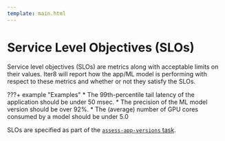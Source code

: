 ```yaml
---
template: main.html
---
```


# Service Level Objectives (SLOs)

Service level objectives (SLOs) are metrics along with acceptable limits on their values. Iter8 will report how the app/ML model is performing with respect to these metrics and whether or not they satisfy the SLOs.

???+ example "Examples"
    * The 99th-percentile tail latency of the application should be under 50 msec.
    * The precision of the ML model version should be over 92%.
    * The (average) number of GPU cores consumed by a model should be under 5.0

SLOs are specified as part of the [`assess-app-versions` task](../tasks/assess.md).

